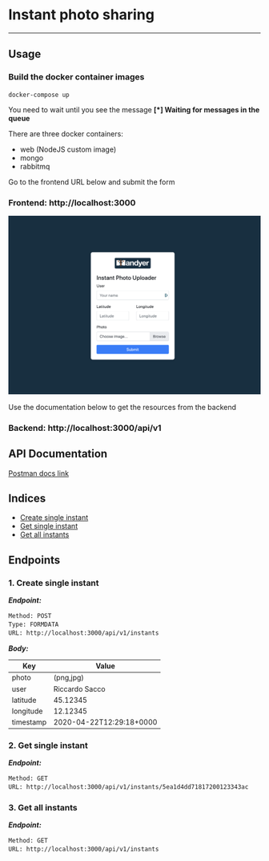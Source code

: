 # Instant photo sharing

---

## Usage

### Build the docker container images

```
docker-compose up
```

You need to wait until you see the message **[*] Waiting for messages in the queue**

There are three docker containers:

- web (NodeJS custom image)
- mongo
- rabbitmq

Go to the frontend URL below and submit the form

### Frontend: http://localhost:3000

![Frontend](/public/docs/frontend.png)

Use the documentation below to get the resources from the backend

### Backend: http://localhost:3000/api/v1

## API Documentation

[Postman docs link](https://documenter.getpostman.com/view/5733214/Szf9XTbm?version=latest)

## Indices

- [Create single instant](#1-create-single-instant)
- [Get single instant](#2-get-single-instant)
- [Get all instants](#3-get-all-instants)

## Endpoints

### 1. Create single instant

**_Endpoint:_**

```bash
Method: POST
Type: FORMDATA
URL: http://localhost:3000/api/v1/instants
```

**_Body:_**

| Key       | Value                    |
| --------- | ------------------------ |
| photo     | (png,jpg)                |
| user      | Riccardo Sacco           |
| latitude  | 45.12345                 |
| longitude | 12.12345                 |
| timestamp | 2020-04-22T12:29:18+0000 |

### 2. Get single instant

**_Endpoint:_**

```bash
Method: GET
URL: http://localhost:3000/api/v1/instants/5ea1d4dd71817200123343ac
```

### 3. Get all instants

**_Endpoint:_**

```bash
Method: GET
URL: http://localhost:3000/api/v1/instants
```

